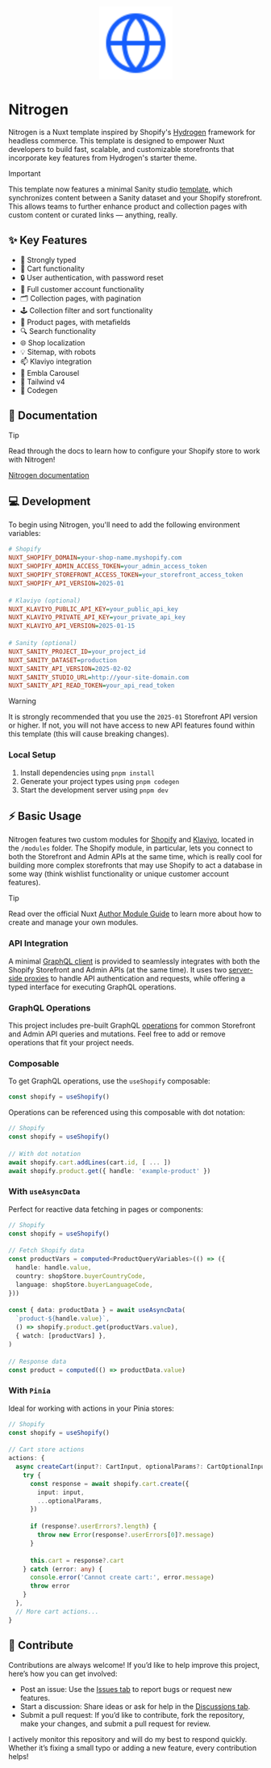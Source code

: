 <p align="center">
  <a href="https://github.com/rylanharper/nitrogen">
    <img src="./public/logo.svg" width="145" height="145" alt="Nitrogen Logo" />
  </a>
</p>

# Nitrogen

Nitrogen is a Nuxt template inspired by Shopify's [Hydrogen](https://github.com/Shopify/hydrogen) framework for headless commerce. This template is designed to empower Nuxt developers to build fast, scalable, and customizable storefronts that incorporate key features from Hydrogen's starter theme.

> [!IMPORTANT]
> This template now features a minimal Sanity studio [template](https://github.com/rylanharper/nitrogen-sanity-studio), which synchronizes content between a Sanity dataset and your Shopify storefront. This allows teams to further enhance product and collection pages with custom content or curated links — anything, really.

## ✨ Key Features

- 💪 Strongly typed
- 🛒 Cart functionality
- 🔒 User authentication, with password reset
- 👤 Full customer account functionality
- 🗂️ Collection pages, with pagination
- 🕹️ Collection filter and sort functionality
- 👕 Product pages, with metafields
- 🔍 Search functionality
- 🌐 Shop localization
- 💡 Sitemap, with robots
- 📫 Klaviyo integration
- 🎠 Embla Carousel
- 🎨 Tailwind v4
- 🔮 Codegen

## 📖 Documentation

> [!TIP]
> Read through the docs to learn how to configure your Shopify store to work with Nitrogen!

[Nitrogen documentation](https://nitrogendocs.netlify.app/)

## 💻 Development

To begin using Nitrogen, you'll need to add the following environment variables:

```ini
# Shopify
NUXT_SHOPIFY_DOMAIN=your-shop-name.myshopify.com
NUXT_SHOPIFY_ADMIN_ACCESS_TOKEN=your_admin_access_token
NUXT_SHOPIFY_STOREFRONT_ACCESS_TOKEN=your_storefront_access_token
NUXT_SHOPIFY_API_VERSION=2025-01

# Klaviyo (optional)
NUXT_KLAVIYO_PUBLIC_API_KEY=your_public_api_key
NUXT_KLAVIYO_PRIVATE_API_KEY=your_private_api_key
NUXT_KLAVIYO_API_VERSION=2025-01-15

# Sanity (optional)
NUXT_SANITY_PROJECT_ID=your_project_id
NUXT_SANITY_DATASET=production
NUXT_SANITY_API_VERSION=2025-02-02
NUXT_SANITY_STUDIO_URL=http://your-site-domain.com
NUXT_SANITY_API_READ_TOKEN=your_api_read_token
```

> [!WARNING]
> It is strongly recommended that you use the `2025-01` Storefront API version or higher. If not, you will not have access to new API features found within this template (this will cause breaking changes).

### Local Setup

1. Install dependencies using `pnpm install`
2. Generate your project types using `pnpm codegen`
3. Start the development server using `pnpm dev`

## ⚡ Basic Usage

Nitrogen features two custom modules for [Shopify](https://github.com/rylanharper/nitrogen/blob/master/modules/shopify) and [Klaviyo](https://github.com/rylanharper/nitrogen/blob/master/modules/klaviyo), located in the `/modules` folder. The Shopify module, in particular, lets you connect to both the Storefront and Admin APIs at the same time, which is really cool for building more complex storefronts that may use Shopify to act a database in some way (think wishlist functionality or unique customer account features).

> [!TIP]
> Read over the official Nuxt [Author Module Guide](https://nuxt.com/docs/4.x/guide/going-further/modules) to learn more about how to create and manage your own modules.

### API Integration

A minimal [GraphQL client](https://github.com/rylanharper/nitrogen/blob/master/data/shopify/utils/graphql-client.ts) is provided to seamlessly integrates with both the Shopify Storefront and Admin APIs (at the same time). It uses two [server-side proxies](https://github.com/rylanharper/nitrogen/blob/master/modules/shopify/runtime/server) to handle API authentication and requests, while offering a typed interface for executing GraphQL operations.

### GraphQL Operations

This project includes pre-built GraphQL [operations](https://github.com/rylanharper/nitrogen/tree/master/data/shopify/operations) for common Storefront and Admin API queries and mutations. Feel free to add or remove operations that fit your project needs.

### Composable

To get GraphQL operations, use the `useShopify` composable:

```ts
const shopify = useShopify()
```

Operations can be referenced using this composable with dot notation:

```ts
// Shopify
const shopify = useShopify()

// With dot notation
await shopify.cart.addLines(cart.id, [ ... ])
await shopify.product.get({ handle: 'example-product' })
```

### With `useAsyncData`

Perfect for reactive data fetching in pages or components:

```ts
// Shopify
const shopify = useShopify()

// Fetch Shopify data
const productVars = computed<ProductQueryVariables>(() => ({
  handle: handle.value,
  country: shopStore.buyerCountryCode,
  language: shopStore.buyerLanguageCode,
}))

const { data: productData } = await useAsyncData(
  `product-${handle.value}`,
  () => shopify.product.get(productVars.value),
  { watch: [productVars] },
)

// Response data
const product = computed(() => productData.value)
```

### With `Pinia`

Ideal for working with actions in your Pinia stores:

```ts
// Shopify
const shopify = useShopify()

// Cart store actions
actions: {
  async createCart(input?: CartInput, optionalParams?: CartOptionalInput) {
    try {
      const response = await shopify.cart.create({
        input: input,
        ...optionalParams,
      })

      if (response?.userErrors?.length) {
        throw new Error(response?.userErrors[0]?.message)
      }

      this.cart = response?.cart
    } catch (error: any) {
      console.error('Cannot create cart:', error.message)
      throw error
    }
  },
  // More cart actions...
}
```

## 🌱 Contribute

Contributions are always welcome! If you’d like to help improve this project, here’s how you can get involved:

- Post an issue: Use the [Issues tab](https://github.com/rylanharper/nitrogen/issues) to report bugs or request new features.
- Start a discussion: Share ideas or ask for help in the [Discussions tab](https://github.com/rylanharper/nitrogen/discussions).
- Submit a pull request: If you’d like to contribute, fork the repository, make your changes, and submit a pull request for review.

I actively monitor this repository and will do my best to respond quickly. Whether it’s fixing a small typo or adding a new feature, every contribution helps!
